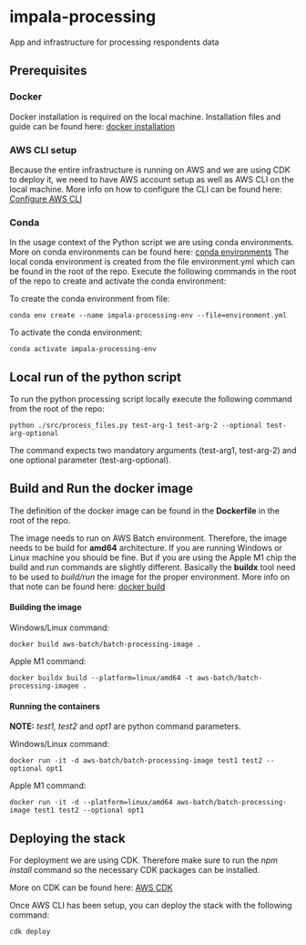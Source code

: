 #  impala-processing

  

App and infrastructure for processing respondents data

  

##  Prerequisites

### Docker
Docker installation is required on the local machine.
Installation files and guide can be found here: [docker installation](https://docs.docker.com/get-docker/)

### AWS CLI setup
Because the entire infrastructure is running on AWS and we are using CDK to deploy it, we need to have AWS account setup as well as AWS CLI on the local machine.
More info on how to configure the CLI can be found here: [Configure AWS CLI](https://docs.aws.amazon.com/cli/latest/userguide/cli-chap-configure.html)
  
### Conda
In the usage context of the Python script we are using conda environments. More on conda environments can be found here: [conda environments](https://docs.conda.io/projects/conda/en/latest/user-guide/concepts/environments.html#)
The local conda environment is created from the file environment.yml which can be found in the root of the repo.
Execute the following commands in the root of the repo to create and activate the conda environment:

To create the conda environment from file:

    conda env create --name impala-processing-env --file=environment.yml

To activate the conda environment:

    conda activate impala-processing-env

## Local run of the python script
To run the python processing script locally execute the following command from the root of the repo:

    python ./src/process_files.py test-arg-1 test-arg-2 --optional test-arg-optional

The command expects two mandatory arguments (test-arg1, test-arg-2) and one optional parameter (test-arg-optional).

## Build and Run the docker image
The definition of the docker image can be found in the **Dockerfile** in the root of the repo.

The image needs to run on AWS Batch environment. Therefore, the image needs to be build for **amd64** architecture. If you are running Windows or Linux machine you should be fine. But if you are using the Apple M1 chip the build and run commands are slightly different. Basically the **buildx** tool need to be used to *build/run* the image for the proper environment. 
More info on that note can be found here: [docker build](https://docs.docker.com/build/)

#### Building the image
Windows/Linux command:

    docker build aws-batch/batch-processing-image .

Apple M1 command:

    docker buildx build --platform=linux/amd64 -t aws-batch/batch-processing-imagee .

#### Running the containers
**NOTE:** *test1, test2* and *opt1* are python command parameters.

Windows/Linux command:

    docker run -it -d aws-batch/batch-processing-image test1 test2 --optional opt1

Apple M1 command:

    docker run -it -d --platform=linux/amd64 aws-batch/batch-processing-image test1 test2 --optional opt1

## Deploying the stack
For deployment we are using CDK. Therefore make sure to run the *npm install* command so the necessary CDK packages can be installed. 

More on CDK can be found here: [AWS CDK](https://aws.amazon.com/cdk/)

Once AWS CLI has been setup, you can deploy the stack with the following command:

    cdk deploy
